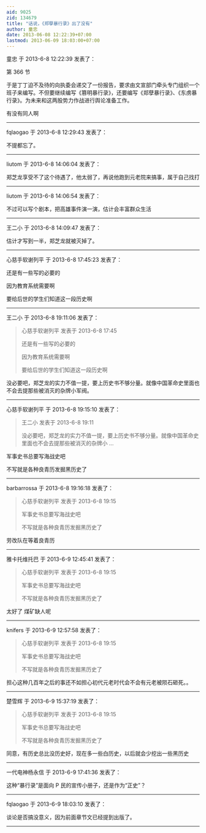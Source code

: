 ```yaml
---
aid: 9025
zid: 134679
title: "话说，《郑孽暴行录》出了没有"
author: 童忠
date: 2013-06-08 12:22:39+07:00
lastmod: 2013-06-09 18:03:00+07:00
---
```


童忠 于 2013-6-8 12:22:39 发表了：

第 366 节

于是丁丁迫不及待的向执委会递交了一份报告，要求由文宣部门牵头专门组织一个班子来编写。不但要继续编写《篡明暴行录》，还要编写《郑孽暴行录》、《东虏暴行录》。为未来和这两股势力作战进行舆论准备工作。

有没有同人啊

---

fqlaogao 于 2013-6-8 12:29:43 发表了：

不提都忘了。

---

liutom 于 2013-6-8 14:06:04 发表了：

郑芝龙享受不了这个待遇了，他太弱了，再说他跑到元老院来搞事，属于自己找打

---

liutom 于 2013-6-8 14:06:54 发表了：

不过可以写个剧本，把高雄事件演一演，估计会丰富群众生活

---

王二小 于 2013-6-8 14:09:47 发表了：

估计才写到一半，郑芝龙就被灭掉了。

---

心慈手软谢列平 于 2013-6-8 17:45:23 发表了：

还是有一些写的必要的

因为教育系统需要啊

要给后世的学生们知道这一段历史啊

---

王二小 于 2013-6-8 19:11:06 发表了：

> 心慈手软谢列平 发表于 2013-6-8 17:45
>
> 还是有一些写的必要的
>
> 因为教育系统需要啊
>
> 要给后世的学生们知道这一段历史啊

没必要吧，郑芝龙的实力不值一提，要上历史书不够分量。就像中国革命史里面也不会去提那些被消灭的杂牌小军阀。

---

心慈手软谢列平 于 2013-6-8 19:15:10 发表了：

> 王二小 发表于 2013-6-8 19:11
>
> 没必要吧，郑芝龙的实力不值一提，要上历史书不够分量。就像中国革命史里面也不会去提那些被消灭的杂牌小 ...

军事史书总要写海战史吧

不写就是各种良青历发掘黑历史了

---

barbarrossa 于 2013-6-8 19:16:18 发表了：

> 心慈手软谢列平 发表于 2013-6-8 19:15
>
> 军事史书总要写海战史吧
>
> 不写就是各种良青历发掘黑历史了

劳改队在等着良青历

---

雅卡托维托巴 于 2013-6-9 12:45:41 发表了：

> 心慈手软谢列平 发表于 2013-6-8 19:15
>
> 军事史书总要写海战史吧
>
> 不写就是各种良青历发掘黑历史了

太好了 煤矿缺人呢

---

knifers 于 2013-6-9 12:57:58 发表了：

> 心慈手软谢列平 发表于 2013-6-8 19:15
>
> 军事史书总要写海战史吧
>
> 不写就是各种良青历发掘黑历史了

担心这种几百年之后的事还不如担心初代元老时代会不会有元老被陨石砸死。。

---

楚雪辉 于 2013-6-9 15:37:19 发表了：

> 心慈手软谢列平 发表于 2013-6-8 19:15
>
> 军事史书总要写海战史吧
>
> 不写就是各种良青历发掘黑历史了

同意，有历史总比没历史好，现在多一些白历史，以后就会少挖出一些黑历史

---

一代电神杨永信 于 2013-6-9 17:41:36 发表了：

这种“暴行录”是面向 P 民的宣传小册子，还是作为“正史”？

---

fqlaogao 于 2013-6-9 18:03:10 发表了：

谈论是否搞没意义，因为前面章节文已经提到出版了。

---
